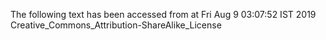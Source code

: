 The following text has been accessed from at Fri Aug 9 03:07:52 IST 2019
Creative_Commons_Attribution-ShareAlike_License
